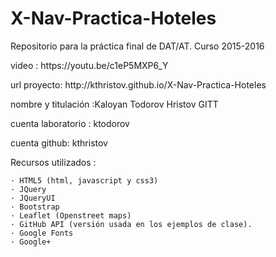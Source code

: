 # X-Nav-Practica-Hoteles
Repositorio para la práctica final de DAT/AT. Curso 2015-2016

<p>video : https://youtu.be/c1eP5MXP6_Y <p>

<p>url proyecto: http://kthristov.github.io/X-Nav-Practica-Hoteles<p>

<p>nombre y titulación :Kaloyan Todorov Hristov GITT<p>
<p>cuenta laboratorio : ktodorov<p>
<p>cuenta github: kthristov<p>



Recursos utilizados :

	· HTML5 (html, javascript y css3)
	· JQuery
	· JQueryUI
	· Bootstrap
	· Leaflet (Openstreet maps)
	· GitHub API (versión usada en los ejemplos de clase).
	· Google Fonts
	· Google+

